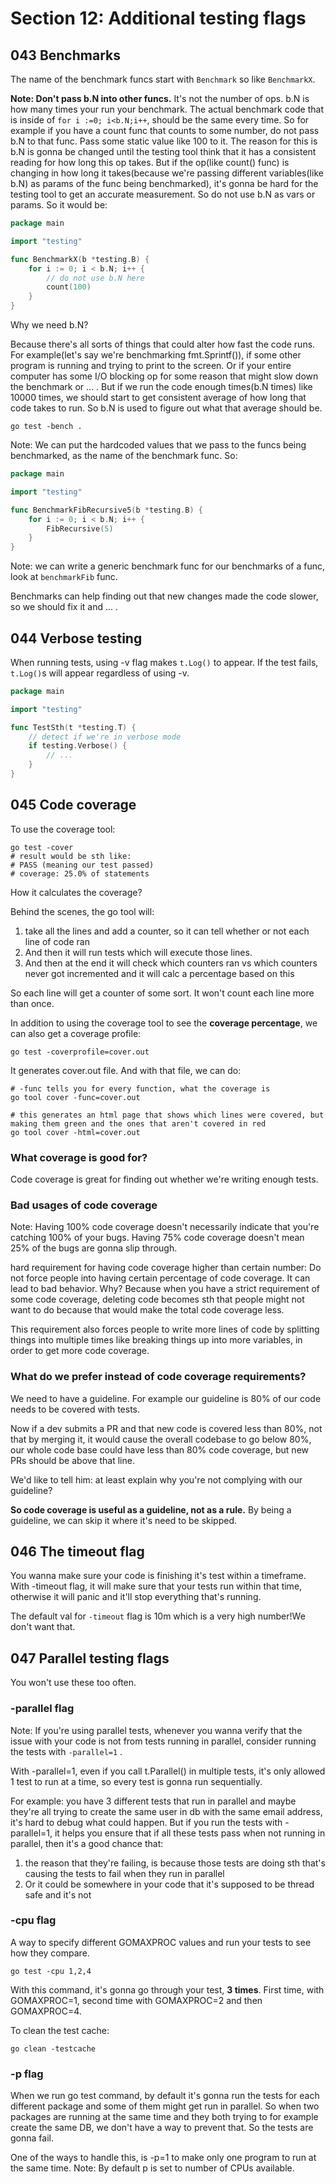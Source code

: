# Section 12: Additional testing flags

## 043 Benchmarks
The name of the benchmark funcs start with `Benchmark` so like `BenchmarkX`.

**Note: Don't pass b.N into other funcs.** It's not the number of ops. b.N is how many times your run your benchmark. The actual benchmark
code that is inside of `for i :=0; i<b.N;i++`, should be the same every time. So for example if you have a count func that counts to some number,
do not pass b.N to that func. Pass some static value like 100 to it. The reason for this is b.N is gonna be changed until the testing tool
think that it has a consistent reading for how long this op takes. But if the op(like count() func) is changing in how 
long it takes(because we're passing different variables(like b.N) as params of the func being benchmarked), it's gonna be hard for the
testing tool to get an accurate measurement. So do not use b.N as vars or params. So it would be:

```go
package main

import "testing"

func BenchmarkX(b *testing.B) {
	for i := 0; i < b.N; i++ {
		// do not use b.N here
		count(100)
    }
}
```

Why we need b.N?

Because there's all sorts of things that could alter how fast the code runs. For example(let's say we're benchmarking fmt.Sprintf()), 
if some other program is running and trying to print to the screen. Or if your entire computer has some I/O blocking op for some reason that
might slow down the benchmark or ... . But if we run the code enough times(b.N times) like 10000 times, we should start to get consistent
average of how long that code takes to run. So b.N is used to figure out what that average should be.

```shell
go test -bench .
```

Note: We can put the hardcoded values that we pass to the funcs being benchmarked, as the name of the benchmark func.
So:

```go
package main

import "testing"

func BenchmarkFibRecursive5(b *testing.B) {
	for i := 0; i < b.N; i++ {
		FibRecursive(5)
    }
}
```

Note: we can write a generic benchmark func for our benchmarks of a func, look at `benchmarkFib` func.

Benchmarks can help finding out that new changes made the code slower, so we should fix it and ... .

## 044 Verbose testing
When running tests, using -v flag makes `t.Log()` to appear. If the test fails, `t.Log()`s will appear regardless of using -v.

```go
package main

import "testing"

func TestSth(t *testing.T) {
	// detect if we're in verbose mode
	if testing.Verbose() {
		// ...
    }
}
```

## 045 Code coverage
To use the coverage tool:
```shell
go test -cover
# result would be sth like:
# PASS (meaning our test passed)
# coverage: 25.0% of statements
```
How it calculates the coverage?

Behind the scenes, the go tool will:
1. take all the lines and add a counter, so it can tell whether or not each line of code ran
2. And then it will run tests which will execute those lines. 
3. And then at the end it will check which counters ran vs which counters never got incremented and it will calc a percentage based on this

So each line will get a counter of some sort. It won't count each line more than once.

In addition to using the coverage tool to see the **coverage percentage**, we can also get a coverage profile:
```shell
go test -coverprofile=cover.out
```
It generates cover.out file. And with that file, we can do:
```shell
# -func tells you for every function, what the coverage is
go tool cover -func=cover.out

# this generates an html page that shows which lines were covered, but making them green and the ones that aren't covered in red
go tool cover -html=cover.out
```

### What coverage is good for?
Code coverage is great for finding out whether we're writing enough tests.

### Bad usages of code coverage
Note: Having 100% code coverage doesn't necessarily indicate that you're catching 100% of your bugs. Having 75% code coverage
doesn't mean 25% of the bugs are gonna slip through.

hard requirement for having code coverage higher than certain number: 
Do not force people into having certain percentage of code coverage. It can lead to bad behavior.
Why? Because when you have a strict requirement of some code coverage, deleting code becomes sth that people might not want to do
because that would make the total code coverage less.

This requirement also forces people to write more lines of code by splitting things into multiple times like
breaking things up into more variables, in order to get more code coverage.

### What do we prefer instead of code coverage requirements?
We need to have a guideline. For example our guideline is 80% of our code needs to be covered with tests.

Now if a dev submits a PR and that new code is covered less than 80%, not that by merging it, it would cause the overall codebase to go
below 80%, our whole code base could have less than 80% code coverage, but new PRs should be above that line.

We'd like to tell him: at least explain why you're not complying with our guideline?

**So code coverage is useful as a guideline, not as a rule.** By being a guideline, we can skip it where it's need to be skipped.

## 046 The timeout flag
You wanna make sure your code is finishing it's test within a timeframe. With -timeout flag, it will make sure that your tests run
within that time, otherwise it will panic and it'll stop everything that's running.

The default val for `-timeout` flag is 10m which is a very high number!We don't want that.

## 047 Parallel testing flags
You won't use these too often.

### -parallel flag
Note: If you're using parallel tests, whenever you wanna verify that the issue with your code is not from tests running in parallel,
consider running the tests with `-parallel=1` .

With -parallel=1, even if you call t.Parallel() in multiple tests, it's only allowed 1 test to run at a time, so every test is gonna
run sequentially.

For example: you have 3 different tests that run in parallel and maybe they're all trying to create the same user in db with the
same email address, it's hard to debug what could happen. But if you run the tests with -parallel=1, it helps you ensure
that if all these tests pass when not running in parallel, then it's a good chance that:
1. the reason that they're failing, is because those tests are doing sth that's causing the tests to fail when they run in parallel
2. Or it could be somewhere in your code that it's supposed to be thread safe and it's not

### -cpu flag
A way to specify different GOMAXPROC values and run your tests to see how they compare. 

```shell
go test -cpu 1,2,4
```
With this command, it's gonna go through your test, **3 times**. First time, with GOMAXPROC=1, second time with GOMAXPROC=2 and then
GOMAXPROC=4.

To clean the test cache:
```shell
go clean -testcache
```

### -p flag
When we run go test command, by default it's gonna run the tests for each different package and some of them might get run in parallel.
So when two packages are running at the same time and they both trying to for example create the same DB, we don't have a way
to prevent that. So the tests are gonna fail.

One of the ways to handle this, is -p=1 to make only one program to run at the same time. Note: By default p is set to number of CPUs available.